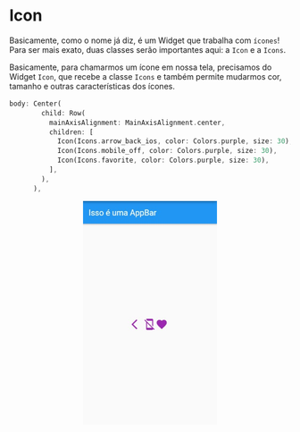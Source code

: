 # Icon

Basicamente, como o nome já diz, é um Widget que trabalha com `ícones`! Para ser mais exato, duas classes serão importantes aqui: a `Icon` e a `Icons`.

Basicamente, para chamarmos um ícone em nossa tela, precisamos do Widget `Icon`, que recebe a classe `Icons` e também permite mudarmos cor, tamanho e outras características dos ícones.

```dart
body: Center(
        child: Row(
          mainAxisAlignment: MainAxisAlignment.center,
          children: [
            Icon(Icons.arrow_back_ios, color: Colors.purple, size: 30),
            Icon(Icons.mobile_off, color: Colors.purple, size: 30),
            Icon(Icons.favorite, color: Colors.purple, size: 30),
          ],
        ),
      ),
```

<div align='center'>
    <img src='../../../assets/icons.jpg' height=400>
</div>
